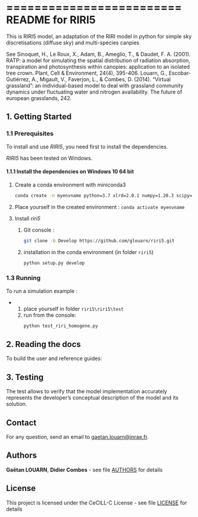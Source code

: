 =========================
README for RIRI5
=========================

This is RIRI5 model, an adaptation of the RIRI model in python for simple sky discretisations (diffuse sky) and multi-species canpies

See 
Sinoquet, H., Le Roux, X., Adam, B., Ameglio, T., & Daudet, F. A. (2001). RATP: a model for simulating the spatial distribution of radiation absorption, transpiration and photosynthesis within canopies: application to an isolated tree crown. Plant, Cell & Environment, 24(4), 395-406.
Louarn, G., Escobar-Gutiérrez, A., Migault, V., Faverjon, L., & Combes, D. (2014). “Virtual grassland”: an individual-based model to deal with grassland community dynamics under fluctuating water and nitrogen availability. The future of european grasslands, 242.



## 1. Getting Started


### 1.1 Prerequisites

To install and use *RIRI5*, you need first to install the dependencies.

*RIRI5* has been tested on Windows.
 

#### 1.1.1 Install the dependencies on Windows 10 64 bit
1) Create a conda environment with miniconda3
    ```bash
    conda create -n myenvname python=3.7 xlrd=2.0.1 numpy=1.20.3 scipy=1.7.3 pandas=1.3.4
    ```

2) Place yourself in the created environment  : `conda activate myenvname`

3) Install *riri5*
    1) Git console :
        ```bash
        git clone -b Develop https://github.com/glouarn/riri5.git
        ```
    2) installation in the conda environment (in folder `riri5`)
        ```bash
        python setup.py develop
        ```


### 1.3 Running

To run a simulation example :

* 1. place yourself in folder `riri5\riri5\test`
  2. run from the console:
		```bash
        python test_riri_homogene.py
        ```

## 2. Reading the docs

To build the user and reference guides:


## 3. Testing

The test allows to verify that the model implementation accurately 
represents the developer’s conceptual description of the model and its solution.


## Contact

For any question, send an email to <gaetan.louarn@inrae.fr>.


## Authors

**Gaëtan LOUARN**, **Didier Combes** - see file [AUTHORS](AUTHORS) for details

## License

This project is licensed under the CeCILL-C License - see file [LICENSE](LICENSE) for details
